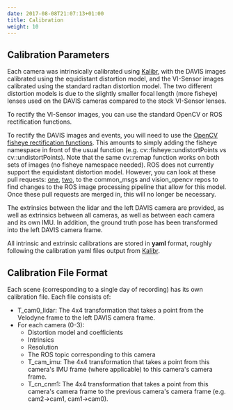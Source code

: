```yaml
---
date: 2017-08-08T21:07:13+01:00
title: Calibration
weight: 10
---
```

## Calibration Parameters
Each camera was intrinsically calibrated using <a href="https://github.com/ethz-asl/kalibr">Kalibr</a>, with the DAVIS images calibrated using the equidistant distortion model, and the VI-Sensor images calibrated using the standard radtan distortion model. The two different distortion models is due to the slightly smaller focal length (more fisheye) lenses used on the DAVIS cameras compared to the stock VI-Sensor lenses.

To rectify the VI-Sensor images, you can use the standard OpenCV or ROS rectification functions.

To rectify the DAVIS images and events, you will need to use the <a href="https://docs.opencv.org/3.0-beta/modules/calib3d/doc/camera_calibration_and_3d_reconstruction.html#fisheye">OpenCV fisheye rectification functions</a>. This amounts to simply adding the fisheye namespace in front of the usual function (e.g. cv::fisheye::undistortPoints vs cv::undistortPoints). Note that the same cv::remap function works on both sets of images (no fisheye namespace needed). ROS does not currently support the equidistant distortion model. However, you can look at these pull requests: <a href="https://github.com/ros/common_msgs/pull/109">one</a>, <a href="https://github.com/ros-perception/vision_opencv/pull/184">two</a>, to the common_msgs and vision_opencv repos to find changes to the ROS image processing pipeline that allow for this model. Once these pull requests are merged in, this will no longer be necessary.

The extrinsics between the lidar and the left DAVIS camera are provided, as well as extrinsics between all cameras, as well as between each camera and its own IMU. In addition, the ground truth pose has been transformed into the left DAVIS camera frame.

All intrinsic and extrinsic calibrations are stored in <strong>yaml</strong> format, roughly following the calibration yaml files output from <a href="https://github.com/ethz-asl/kalibr">Kalibr</a>.

## Calibration File Format

Each scene (corresponding to a single day of recording) has its own calibration file. Each file consists of:
<ul>
  <li>T_cam0_lidar: The 4x4 transformation that takes a point from the Velodyne frame to the left DAVIS camera frame.</li>
  <li>For each camera (0-3):
  <ul>
    <li>Distortion model and coefficients</li>
    <li>Intrinsics</li>
    <li>Resolution</li>
    <li>The ROS topic corresponding to this camera</li>
    <li>T_cam_imu: The 4x4 transformation that takes a point from this camera's IMU frame (where applicable) to this camera's camera frame.</li>
    <li>T_cn_cnm1: The 4x4 transformation that takes a point from this camera's camera frame to the previous camera's camera frame (e.g. cam2->cam1, cam1->cam0).</li>
  </ul>
  </li>
</ul>